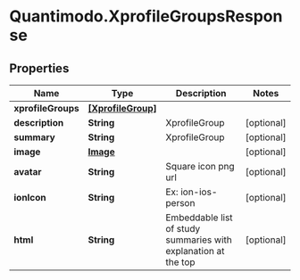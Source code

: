 # Quantimodo.XprofileGroupsResponse

## Properties
Name | Type | Description | Notes
------------ | ------------- | ------------- | -------------
**xprofileGroups** | [**[XprofileGroup]**](XprofileGroup.md) |  | 
**description** | **String** | XprofileGroup | [optional] 
**summary** | **String** | XprofileGroup | [optional] 
**image** | [**Image**](Image.md) |  | [optional] 
**avatar** | **String** | Square icon png url | [optional] 
**ionIcon** | **String** | Ex: ion-ios-person | [optional] 
**html** | **String** | Embeddable list of study summaries with explanation at the top | [optional] 


